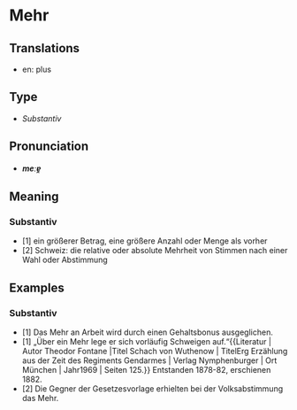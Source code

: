 # Mehr
## Translations
- en: plus
## Type
- _Substantiv_
## Pronunciation
- **_meːɐ̯_**
## Meaning
### Substantiv
- [1] ein größerer Betrag, eine größere Anzahl oder Menge als vorher
- [2] Schweiz: die relative oder absolute Mehrheit von Stimmen nach einer Wahl oder Abstimmung
## Examples
### Substantiv
- [1] Das Mehr an Arbeit wird durch einen Gehaltsbonus ausgeglichen.
- [1] „Über ein Mehr lege er sich vorläufig Schweigen auf.“<ref>{{Literatur | Autor Theodor Fontane |Titel Schach von Wuthenow | TitelErg Erzählung aus der Zeit des Regiments Gendarmes | Verlag  Nymphenburger | Ort München | Jahr1969 | Seiten 125.}} Entstanden 1878-82, erschienen 1882.</ref>
- [2] Die Gegner der Gesetzesvorlage erhielten bei der Volksabstimmung das Mehr.
